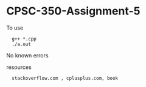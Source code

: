 # CPSC-350-Assignment-5

To use 

      g++ *.cpp
      ./a.out
  
 No known errors
 
 resources
 
      stackoverflow.com , cplusplus.com, book
